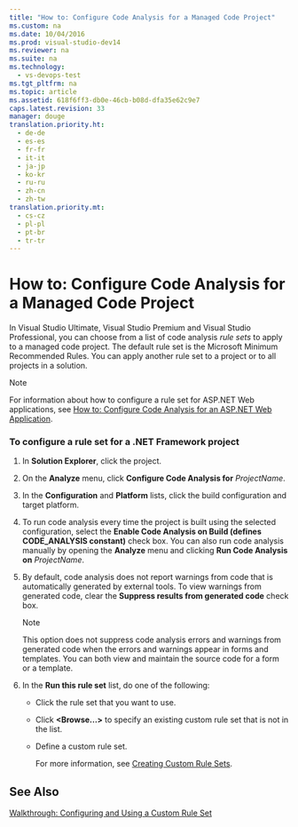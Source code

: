 ```yaml
---
title: "How to: Configure Code Analysis for a Managed Code Project"
ms.custom: na
ms.date: 10/04/2016
ms.prod: visual-studio-dev14
ms.reviewer: na
ms.suite: na
ms.technology: 
  - vs-devops-test
ms.tgt_pltfrm: na
ms.topic: article
ms.assetid: 618f6ff3-db0e-46cb-b08d-dfa35e62c9e7
caps.latest.revision: 33
manager: douge
translation.priority.ht: 
  - de-de
  - es-es
  - fr-fr
  - it-it
  - ja-jp
  - ko-kr
  - ru-ru
  - zh-cn
  - zh-tw
translation.priority.mt: 
  - cs-cz
  - pl-pl
  - pt-br
  - tr-tr
---
```

# How to: Configure Code Analysis for a Managed Code Project
In Visual Studio Ultimate, Visual Studio Premium and Visual Studio Professional, you can choose from a list of code analysis *rule sets* to apply to a managed code project. The default rule set is the Microsoft Minimum Recommended Rules. You can apply another rule set to a project or to all projects in a solution.  
  
> [!NOTE]
>  For information about how to configure a rule set for ASP.NET Web applications, see [How to: Configure Code Analysis for an ASP.NET Web Application](../VS_IDE/How-to--Configure-Code-Analysis-for-an-ASP.NET-Web-Application.md).  
  
### To configure a rule set for a .NET Framework project  
  
1.  In **Solution Explorer**, click the project.  
  
2.  On the **Analyze** menu, click **Configure Code Analysis for** *ProjectName*.  
  
3.  In the **Configuration** and **Platform** lists, click the build configuration and target platform.  
  
4.  To run code analysis every time the project is built using the selected configuration, select the **Enable Code Analysis on Build (defines CODE_ANALYSIS constant)** check box. You can also run code analysis manually by opening the **Analyze** menu and clicking **Run Code Analysis on** *ProjectName*.  
  
5.  By default, code analysis does not report warnings from code that is automatically generated by external tools. To view warnings from generated code, clear the **Suppress results from generated code** check box.  
  
    > [!NOTE]
    >  This option does not suppress code analysis errors and warnings from generated code when the errors and warnings appear in forms and templates. You can both view and maintain the source code for a form or a template.  
  
6.  In the **Run this rule set** list, do one of the following:  
  
    -   Click the rule set that you want to use.  
  
    -   Click **<Browse...>** to specify an existing custom rule set that is not in the list.  
  
    -   Define a custom rule set.  
  
         For more information, see [Creating Custom Rule Sets](../VS_IDE/Creating-Custom-Code-Analysis-Rule-Sets.md).  
  
## See Also  
 [Walkthrough: Configuring and Using a Custom Rule Set](../VS_IDE/Walkthrough--Configuring-and-Using-a-Custom-Rule-Set.md)